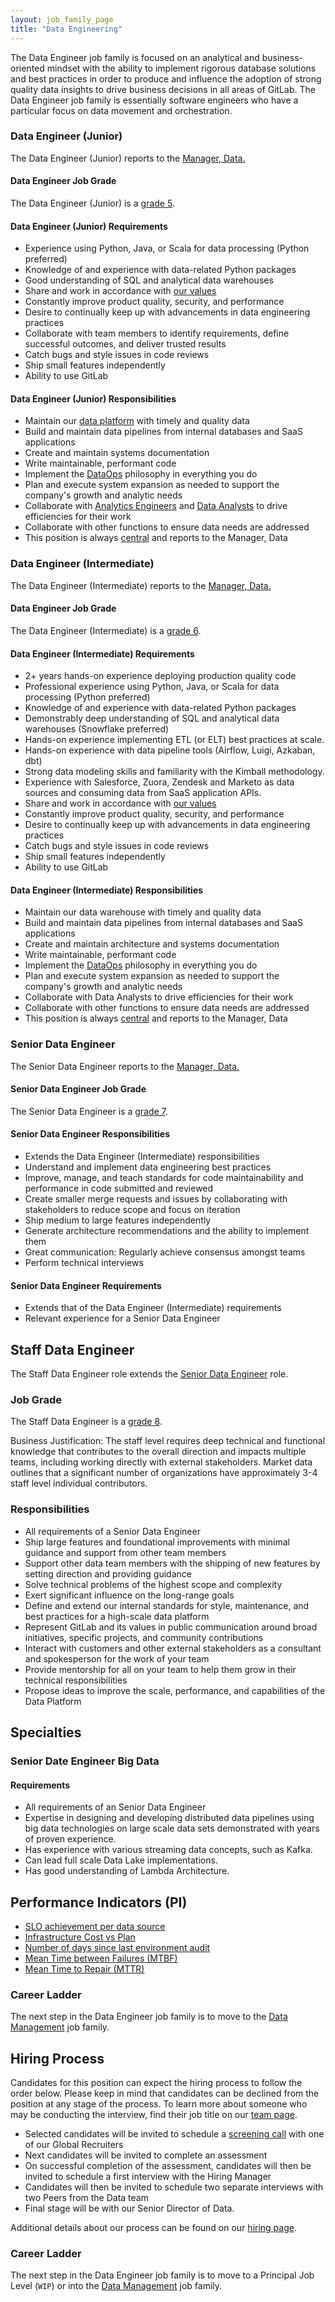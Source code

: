 ```yaml
---
layout: job_family_page
title: "Data Engineering"
---
```


The Data Engineer job family is focused on an analytical and business-oriented mindset with the ability to implement rigorous database solutions and best practices in order to produce and influence the adoption of strong quality data insights to drive business decisions in all areas of GitLab. The Data Engineer job family is essentially software engineers who have a particular focus on data movement and orchestration.

### Data Engineer (Junior)

The Data Engineer (Junior) reports to the [Manager, Data.](https://about.gitlab.com/job-families/finance/manager-data)

#### Data Engineer Job Grade

The Data Engineer (Junior) is a [grade 5](/handbook/total-rewards/compensation/compensation-calculator/#gitlab-job-grades).

#### Data Engineer (Junior) Requirements

* Experience using Python, Java, or Scala for data processing (Python preferred)
* Knowledge of and experience with data-related Python packages
* Good understanding of SQL and analytical data warehouses
* Share and work in accordance with [our values](/handbook/values/)
* Constantly improve product quality, security, and performance
* Desire to continually keep up with advancements in data engineering practices
* Collaborate with team members to identify requirements, define successful outcomes, and deliver trusted results
* Catch bugs and style issues in code reviews
* Ship small features independently
* Ability to use GitLab

#### Data Engineer (Junior) Responsibilities

* Maintain our [data platform](/handbook/business-technology/data-team/platform/) with timely and quality data
* Build and maintain data pipelines from internal databases and SaaS applications
* Create and maintain systems documentation
* Write maintainable, performant code
* Implement the [DataOps](https://en.wikipedia.org/wiki/DataOps) philosophy in everything you do
* Plan and execute system expansion as needed to support the company's growth and analytic needs
* Collaborate with [Analytics Engineers](https://about.gitlab.com/job-families/finance/analytics-engineer/) and [Data Analysts](https://about.gitlab.com/job-families/finance/data-analyst/) to drive efficiencies for their work
* Collaborate with other functions to ensure data needs are addressed
* This position is always [central](/handbook/business-ops/data-team/#-team-organization) and reports to the Manager, Data

### Data Engineer (Intermediate)

The Data Engineer (Intermediate) reports to the [Manager, Data.](https://about.gitlab.com/job-families/finance/manager-data)

#### Data Engineer Job Grade

The Data Engineer (Intermediate) is a [grade 6](/handbook/total-rewards/compensation/compensation-calculator/#gitlab-job-grades).

#### Data Engineer (Intermediate) Requirements

* 2+ years hands-on experience deploying production quality code
* Professional experience using Python, Java, or Scala for data processing (Python preferred)
* Knowledge of and experience with data-related Python packages
* Demonstrably deep understanding of SQL and analytical data warehouses (Snowflake preferred)
* Hands-on experience implementing ETL (or ELT) best practices at scale.
* Hands-on experience with data pipeline tools (Airflow, Luigi, Azkaban, dbt)
* Strong data modeling skills and familiarity with the Kimball methodology.
* Experience with Salesforce, Zuora, Zendesk and Marketo as data sources and consuming data from SaaS application APIs.
* Share and work in accordance with [our values](/handbook/values/)
* Constantly improve product quality, security, and performance
* Desire to continually keep up with advancements in data engineering practices
* Catch bugs and style issues in code reviews
* Ship small features independently
* Ability to use GitLab

#### Data Engineer (Intermediate) Responsibilities

* Maintain our data warehouse with timely and quality data
* Build and maintain data pipelines from internal databases and SaaS applications
* Create and maintain architecture and systems documentation
* Write maintainable, performant code
* Implement the [DataOps](https://en.wikipedia.org/wiki/DataOps) philosophy in everything you do
* Plan and execute system expansion as needed to support the company's growth and analytic needs
* Collaborate with Data Analysts to drive efficiencies for their work
* Collaborate with other functions to ensure data needs are addressed
* This position is always [central](/handbook/business-ops/data-team/#-team-organization) and reports to the Manager, Data

### Senior Data Engineer

The Senior Data Engineer reports to the [Manager, Data.](https://about.gitlab.com/job-families/finance/manager-data)

#### Senior Data Engineer Job Grade

The Senior Data Engineer is a [grade 7](/handbook/total-rewards/compensation/compensation-calculator/#gitlab-job-grades).

#### Senior Data Engineer Responsibilities

* Extends the Data Engineer (Intermediate) responsibilities
* Understand and implement data engineering best practices
* Improve, manage, and teach standards for code maintainability and performance in code submitted and reviewed
* Create smaller merge requests and issues by collaborating with stakeholders to reduce scope and focus on iteration
* Ship medium to large features independently
* Generate architecture recommendations and the ability to implement them
* Great communication: Regularly achieve consensus amongst teams
* Perform technical interviews

#### Senior Data Engineer Requirements

* Extends that of the Data Engineer (Intermediate) requirements
* Relevant experience for a Senior Data Engineer

## Staff Data Engineer

The Staff Data Engineer role extends the [Senior Data Engineer](#responsibilities) role.

### Job Grade

The Staff Data Engineer is a [grade 8](/handbook/total-rewards/compensation/compensation-calculator/#gitlab-job-grades).

Business Justification: The staff level requires deep technical and functional knowledge that contributes to the overall direction and impacts multiple teams, including working directly with external stakeholders. Market data outlines that a significant number of organizations have approximately 3-4 staff level individual contributors. 

### Responsibilities

* All requirements of a Senior Data Engineer
* Ship large features and foundational improvements with minimal guidance and support from other team members
* Support other data team members with the shipping of new features by setting direction and providing guidance
* Solve technical problems of the highest scope and complexity
* Exert significant influence on the long-range goals
* Define and extend our internal standards for style, maintenance, and best practices for a high-scale data platform
* Represent GitLab and its values in public communication around broad initiatives, specific projects, and community contributions
* Interact with customers and other external stakeholders as a consultant and spokesperson for the work of your team
* Provide mentorship for all on your team to help them grow in their technical responsibilities
* Propose ideas to improve the scale, performance, and capabilities of the Data Platform

## Specialties

### Senior Date Engineer Big Data

#### Requirements
* All requirements of an Senior Data Engineer
* Expertise in designing and developing distributed data pipelines using big data technologies on large scale data sets demonstrated with years of proven experience.
* Has experience with various streaming data concepts, such as Kafka.
* Can lead full scale Data Lake implementations.
* Has good understanding of Lambda Architecture.

## Performance Indicators (PI)

*   [SLO achievement per data source](/handbook/business-ops/metrics/#slo-achievement-per-data-source)
*   [Infrastructure Cost vs Plan](/handbook/business-ops/metrics/#infrastructure-cost-vs-plan)
*   [Number of days since last environment audit](/handbook/business-ops/metrics/#number-of-days-since-last-environment-audit)
*   [Mean Time between Failures (MTBF)](/handbook/business-ops/metrics/#mean-time-between-failures-mtbf)
*   [Mean Time to Repair (MTTR)](/handbook/business-ops/metrics/#mean-time-to-repair-mttr)

### Career Ladder

The next step in the Data Engineer job family is to move to the [Data Management](/job-families/finance/manager-data/) job family. 

## Hiring Process

Candidates for this position can expect the hiring process to follow the order below. Please keep in mind that candidates can be declined from the position at any stage of the process. To learn more about someone who may be conducting the interview, find their job title on our [team page](/company/team).

* Selected candidates will be invited to schedule a [screening call](/handbook/hiring/#screening-call) with one of our Global Recruiters
* Next candidates will be invited to complete an assessment
* On successful completion of the assessment, candidates will then be invited to schedule a first interview with the Hiring Manager
* Candidates will then be invited to schedule two separate interviews with two  Peers from the Data team
* Final stage will be with our Senior Director of Data. 

Additional details about our process can be found on our [hiring page](/handbook/hiring/).

### Career Ladder

The next step in the Data Engineer job family is to move to a Principal Job Level (`WIP`) or into the [Data Management](/job-families/finance/manager-data/) job family. 
